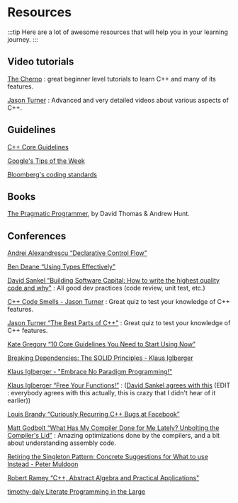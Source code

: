 # Resources

:::tip
Here are a lot of awesome resources that will help you in your learning journey.
:::

## Video tutorials

[The Cherno](https://youtu.be/2BP8NhxjrO0?list=PLlrATfBNZ98dudnM48yfGUldqGD0S4FFb) : great beginner level tutorials to learn C++ and many of its features.

[Jason Turner](https://youtu.be/UYEyHlynkPc) : Advanced and very detailed videos about various aspects of C++.

## Guidelines

[C++ Core Guidelines](https://isocpp.github.io/CppCoreGuidelines/CppCoreGuidelines)

[Google's Tips of the Week](https://abseil.io/tips/)

[Bloomberg's coding standards](http://bloomberg.github.io/bde/knowledge_base/coding_standards.html)

## Books

[The Pragmatic Programmer](https://pragprog.com/titles/tpp20/the-pragmatic-programmer-20th-anniversary-edition/), by David Thomas & Andrew Hunt.

## Conferences

[Andrei Alexandrescu “Declarative Control Flow"](https://www.youtube.com/watch?v=WjTrfoiB0MQ)

[Ben Deane “Using Types Effectively"](https://www.youtube.com/watch?v=ojZbFIQSdl8)

[David Sankel “Building Software Capital: How to write the highest quality code and why"](https://www.youtube.com/watch?v=ta3S8CRN2TM) : All good dev practices (code review, unit test, etc.)

[C++ Code Smells - Jason Turner](https://www.youtube.com/watch?v=f_tLQl0wLUM) : Great quiz to test your knowledge of C++ features.

[Jason Turner “The Best Parts of C++"](https://www.youtube.com/watch?v=iz5Qx18H6lg) : Great quiz to test your knowledge of C++ features.

[Kate Gregory “10 Core Guidelines You Need to Start Using Now”](https://www.youtube.com/watch?v=XkDEzfpdcSg)

[Breaking Dependencies: The SOLID Principles - Klaus Iglberger](https://www.youtube.com/watch?v=Ntraj80qN2k)

[ Klaus Iglberger - "Embrace No Paradigm Programming!"](https://www.youtube.com/watch?v=fwXaRH5ffJM)

[Klaus Iglberger “Free Your Functions!”](https://www.youtube.com/watch?v=WLDT1lDOsb4) : ([David Sankel agrees with this](https://youtu.be/ta3S8CRN2TM?t=2159) (EDIT : everybody agrees with this actually, this is crazy that I didn't hear of it earlier))

[ Louis Brandy “Curiously Recurring C++ Bugs at Facebook”](https://www.youtube.com/watch?v=lkgszkPnV8g)

[Matt Godbolt “What Has My Compiler Done for Me Lately? Unbolting the Compiler's Lid”](https://www.youtube.com/watch?v=bSkpMdDe4g4) : Amazing optimizations done by the compilers, and a bit about understanding assembly code.

[Retiring the Singleton Pattern: Concrete Suggestions for What to use Instead - Peter Muldoon](https://www.youtube.com/watch?v=K5c7uvWe_hw)

[Robert Ramey “C++, Abstract Algebra and Practical Applications"](https://youtu.be/632a-DMM5J0)

[timothy-daly Literate Programming in the Large](https://www.youtube.com/watch?v=Av0PQDVTP4A)